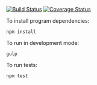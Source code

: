 [![Build Status](https://travis-ci.org/Genide/wordcounter.svg?branch=master)](https://travis-ci.org/Genide/wordcounter)
[![Coverage Status](https://coveralls.io/repos/github/Genide/wordcounter/badge.svg?branch=master)](https://coveralls.io/github/Genide/wordcounter?branch=master)

To install program dependencies:
```
npm install
```

To run in development mode:
```
gulp
```

To run tests:
```
npm test
```